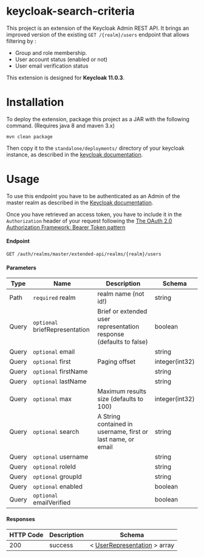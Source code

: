 # keycloak-search-criteria

This project is an extension of the Keycloak Admin REST API.
It brings an improved version of the existing `GET /{realm}/users` endpoint that allows filtering by :
 - Group and role membership.
 - User account status (enabled or not)
 - User email verification status

This extension is designed for **Keycloak 11.0.3**. 

# Installation

To deploy the extension, package this project as a JAR with the following command.
(Requires java 8 and maven 3.x)

```shell
mvn clean package
```
Then copy it to the `standalone/deployments/` directory of your keycloak instance,
as described in the [keycloak documentation](https://www.keycloak.org/docs/latest/server_development/#registering-provider-implementations).

# Usage

To use this endpoint you have to be authenticated as an Admin of the master realm as described in the [Keycloak documentation](https://www.keycloak.org/docs/latest/server_development/index.html#examples-using-curl).

Once you have retrieved an access token, you have to include it in the `Authorization` header of your request following the [The OAuth 2.0 Authorization Framework: Bearer Token pattern](https://tools.ietf.org/html/rfc6750)


#### Endpoint

```shell
GET /auth/realms/master/extended-api/realms/{realm}/users
```

#### Parameters

| Type  | Name  | Description  | Schema |
|---|---|---|---|
| Path  | `required` realm  | 	realm name (not id!)  |  string | 
| Query  | `optional` briefRepresentation | Brief or extended user representation response (defaults to false)  | boolean |
| Query  | `optional` email |   | string |
| Query  | `optional` first | Paging offset  | integer(int32) |
| Query  | `optional` firstName |   | string |
| Query  | `optional` lastName |   | string |
| Query  | `optional` max | Maximum results size (defaults to 100)  | integer(int32)  |
| Query  | `optional` search | A String contained in username, first or last name, or email  | string |
| Query  | `optional` username |   | string |
| Query  | `optional` roleId |   | string |
| Query  | `optional` groupId |  | string |
| Query  | `optional` enabled |  | boolean |
| Query  | `optional` emailVerified |  | boolean |

#### Responses

| HTTP Code  | Description  | Schema |
|---|---|---|
| 200   | 	success  |  < [UserRepresentation](https://www.keycloak.org/docs-api/5.0/rest-api/index.html#_userrepresentation) > array | 